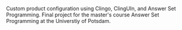 Custom product configuration using Clingo, ClingUIn, and Answer Set Programming. Final project for the master's course Answer Set Programming at the Universtiy of Potsdam.
